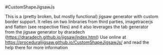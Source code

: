 #CustomShapeJigsawJs

This is a (pretty broken, but mostly functional) jigsaw generator with custom border support.
It relies on two linbraries from third parties, imagetracerjs and flatten (see respective files) and it also leverages the tab generator from the jigsaw generator by draradech (https://draradech.github.io/jigsaw/index.html)
Use online at https://proceduraljigsaw.github.io/CustomShapeJigsawJs/ and read the help there for more information
